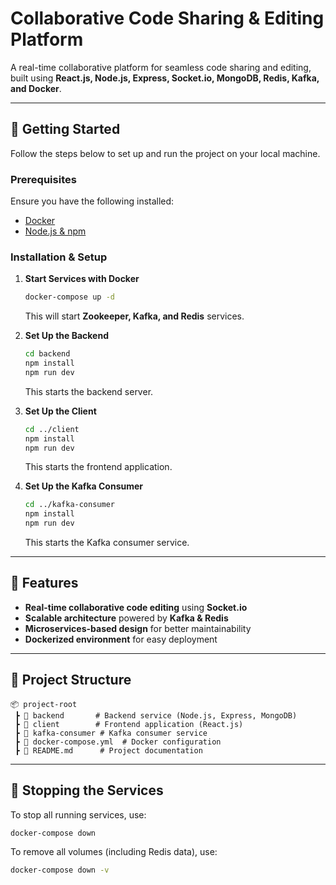 # Collaborative Code Sharing & Editing Platform

A real-time collaborative platform for seamless code sharing and editing, built using **React.js, Node.js, Express, Socket.io, MongoDB, Redis, Kafka, and Docker**.

---

## 🚀 Getting Started

Follow the steps below to set up and run the project on your local machine.

### **Prerequisites**

Ensure you have the following installed:

- [Docker](https://www.docker.com/get-started)
- [Node.js & npm](https://nodejs.org/)

### **Installation & Setup**

1. **Start Services with Docker**

   ```sh
   docker-compose up -d
   ```

   This will start **Zookeeper, Kafka, and Redis** services.

2. **Set Up the Backend**

   ```sh
   cd backend
   npm install
   npm run dev
   ```

   This starts the backend server.

3. **Set Up the Client**

   ```sh
   cd ../client
   npm install
   npm run dev
   ```

   This starts the frontend application.

4. **Set Up the Kafka Consumer**
   ```sh
   cd ../kafka-consumer
   npm install
   npm run dev
   ```
   This starts the Kafka consumer service.

---

## 📌 Features

- **Real-time collaborative code editing** using **Socket.io**
- **Scalable architecture** powered by **Kafka & Redis**
- **Microservices-based design** for better maintainability
- **Dockerized environment** for easy deployment

---

## 📂 Project Structure

```
📦 project-root
 ┣ 📂 backend       # Backend service (Node.js, Express, MongoDB)
 ┣ 📂 client        # Frontend application (React.js)
 ┣ 📂 kafka-consumer # Kafka consumer service
 ┣ 📜 docker-compose.yml  # Docker configuration
 ┣ 📜 README.md      # Project documentation
```

---

## 🔧 Stopping the Services

To stop all running services, use:

```sh
docker-compose down
```

To remove all volumes (including Redis data), use:

```sh
docker-compose down -v
```